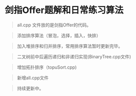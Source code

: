 # 剑指Offer题解和日常练习算法
> all.cpp 文件放的是剑指Offer的代码。

> 添加排序算法（冒泡，选择，插入，快排）

> 加入堆排序和归并排序，常用排序算法暂时更新完毕。

> 二叉树前中后遍历递归和非递归实现(BinaryTree.cpp文件)

> 增加拓扑排序（topuSort.cpp)

> 新增all.cpp文件

> 持续更新中。


